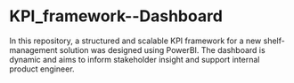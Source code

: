 # KPI_framework--Dashboard
In this repository, a structured and scalable KPI framework for a new shelf-management solution was designed using PowerBI. The dashboard is dynamic and aims to inform stakeholder insight and support internal product engineer.

